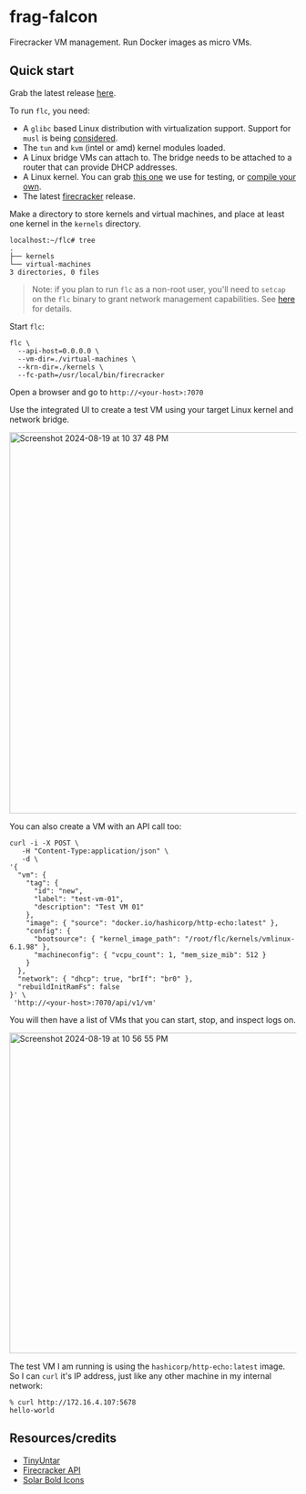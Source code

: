 # frag-falcon

Firecracker VM management. Run Docker images as micro VMs.

## Quick start

Grab the latest release [here](https://github.com/vaccovecrana/frag-falcon/releases).

To run `flc`, you need:

- A `glibc` based Linux distribution with virtualization support. Support for `musl` is being [considered](https://github.com/vaccovecrana/frag-falcon/issues/9).
- The `tun` and `kvm` (intel or amd) kernel modules loaded.
- A Linux bridge VMs can attach to. The bridge needs to be attached to a router that can provide DHCP addresses.
- A Linux kernel. You can grab [this one](https://github.com/vaccovecrana/frag-falcon/raw/main/ff-test/src/test/resources/kernel/vmlinux-6.1.98) we use for testing, or [compile your own](https://github.com/firecracker-microvm/firecracker/tree/main/resources/guest_configs).
- The latest [firecracker](https://github.com/firecracker-microvm/firecracker/releases) release.

Make a directory to store kernels and virtual machines, and place at least one kernel in the `kernels` directory.

```
localhost:~/flc# tree
.
├── kernels
└── virtual-machines
3 directories, 0 files 
```

> Note: if you plan to run `flc` as a non-root user, you'll need to `setcap` on the `flc` binary to grant network management capabilities. See [here](https://github.com/vaccovecrana/frag-falcon/blob/main/ff-test/README.md) for details.

Start `flc`:

```
flc \
  --api-host=0.0.0.0 \
  --vm-dir=./virtual-machines \
  --krn-dir=./kernels \
  --fc-path=/usr/local/bin/firecracker
```

Open a browser and go to `http://<your-host>:7070`

Use the integrated UI to create a test VM using your target Linux kernel and network bridge.

<img width="668" alt="Screenshot 2024-08-19 at 10 37 48 PM" src="https://github.com/user-attachments/assets/e0abe564-6605-4902-bf62-84f4e79e43c9">

You can also create a VM with an API call too:

```
curl -i -X POST \
   -H "Content-Type:application/json" \
   -d \
'{
  "vm": {
    "tag": {
      "id": "new",
      "label": "test-vm-01",
      "description": "Test VM 01"
    },
    "image": { "source": "docker.io/hashicorp/http-echo:latest" },
    "config": {
      "bootsource": { "kernel_image_path": "/root/flc/kernels/vmlinux-6.1.98" },
      "machineconfig": { "vcpu_count": 1, "mem_size_mib": 512 }
    }
  },
  "network": { "dhcp": true, "brIf": "br0" },
  "rebuildInitRamFs": false
}' \
 'http://<your-host>:7070/api/v1/vm'
```

You will then have a list of VMs that you can start, stop, and inspect logs on.

<img width="562" alt="Screenshot 2024-08-19 at 10 56 55 PM" src="https://github.com/user-attachments/assets/7bdd401e-2f07-49da-8bb0-1afe4116e716">

The test VM I am running is using the `hashicorp/http-echo:latest` image. So I can `curl` it's IP address, just like any other machine in my internal network:

```
% curl http://172.16.4.107:5678
hello-world
```

## Resources/credits

- [TinyUntar](https://github.com/dsoprea/TinyUntar)
- [Firecracker API](https://github.com/firecracker-microvm/firecracker/blob/main/src/firecracker/swagger/firecracker.yaml)
- [Solar Bold Icons](https://www.svgrepo.com/collection/solar-bold-icons/1)

